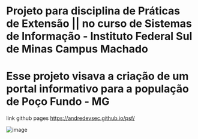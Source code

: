 # Projeto para disciplina de Práticas de Extensão || no curso de Sistemas de Informação - Instituto Federal Sul de Minas Campus Machado

# Esse projeto visava a criação de um portal informativo para a população de Poço Fundo - MG 
link github pages https://andredevsec.github.io/psf/

![image](https://user-images.githubusercontent.com/84422477/207629816-54cd93ff-785e-42f2-9b86-6aa4458abe33.png)
